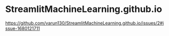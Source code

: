 # StreamlitMachineLearning.github.io

https://github.com/varun130/StreamlitMachineLearning.github.io/issues/2#issue-1680121711
